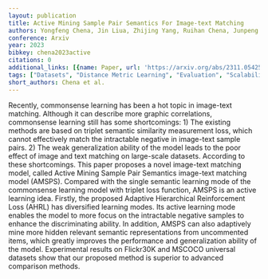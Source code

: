 ```yaml
---
layout: publication
title: Active Mining Sample Pair Semantics For Image-text Matching
authors: Yongfeng Chena, Jin Liua, Zhijing Yang, Ruihan Chena, Junpeng Tan
conference: Arxiv
year: 2023
bibkey: chena2023active
citations: 0
additional_links: [{name: Paper, url: 'https://arxiv.org/abs/2311.05425'}]
tags: ["Datasets", "Distance Metric Learning", "Evaluation", "Scalability"]
short_authors: Chena et al.
---
```

Recently, commonsense learning has been a hot topic in image-text matching.
Although it can describe more graphic correlations, commonsense learning still
has some shortcomings: 1) The existing methods are based on triplet semantic
similarity measurement loss, which cannot effectively match the intractable
negative in image-text sample pairs. 2) The weak generalization ability of the
model leads to the poor effect of image and text matching on large-scale
datasets. According to these shortcomings. This paper proposes a novel
image-text matching model, called Active Mining Sample Pair Semantics
image-text matching model (AMSPS). Compared with the single semantic learning
mode of the commonsense learning model with triplet loss function, AMSPS is an
active learning idea. Firstly, the proposed Adaptive Hierarchical Reinforcement
Loss (AHRL) has diversified learning modes. Its active learning mode enables
the model to more focus on the intractable negative samples to enhance the
discriminating ability. In addition, AMSPS can also adaptively mine more hidden
relevant semantic representations from uncommented items, which greatly
improves the performance and generalization ability of the model. Experimental
results on Flickr30K and MSCOCO universal datasets show that our proposed
method is superior to advanced comparison methods.